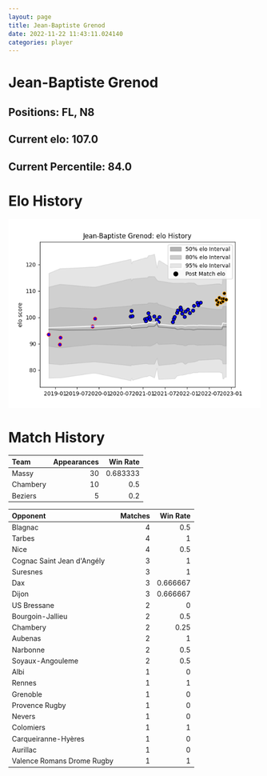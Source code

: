 ```yaml
---  
layout: page  
title: Jean-Baptiste Grenod  
date: 2022-11-22 11:43:11.024140  
categories: player  
---
```

# Jean-Baptiste Grenod

## Positions: FL, N8

## Current elo: 107.0

## Current Percentile: 84.0

# Elo History


![elo history](history_Jean-BaptisteGrenod.png)
# Match History


| Team     |   Appearances |   Win Rate |
|:---------|--------------:|-----------:|
| Massy    |            30 |   0.683333 |
| Chambery |            10 |   0.5      |
| Beziers  |             5 |   0.2      |

| Opponent                   |   Matches |   Win Rate |
|:---------------------------|----------:|-----------:|
| Blagnac                    |         4 |   0.5      |
| Tarbes                     |         4 |   1        |
| Nice                       |         4 |   0.5      |
| Cognac Saint Jean d'Angély |         3 |   1        |
| Suresnes                   |         3 |   1        |
| Dax                        |         3 |   0.666667 |
| Dijon                      |         3 |   0.666667 |
| US Bressane                |         2 |   0        |
| Bourgoin-Jallieu           |         2 |   0.5      |
| Chambery                   |         2 |   0.25     |
| Aubenas                    |         2 |   1        |
| Narbonne                   |         2 |   0.5      |
| Soyaux-Angouleme           |         2 |   0.5      |
| Albi                       |         1 |   0        |
| Rennes                     |         1 |   1        |
| Grenoble                   |         1 |   0        |
| Provence Rugby             |         1 |   0        |
| Nevers                     |         1 |   0        |
| Colomiers                  |         1 |   1        |
| Carqueiranne-Hyères        |         1 |   0        |
| Aurillac                   |         1 |   0        |
| Valence Romans Drome Rugby |         1 |   1        |